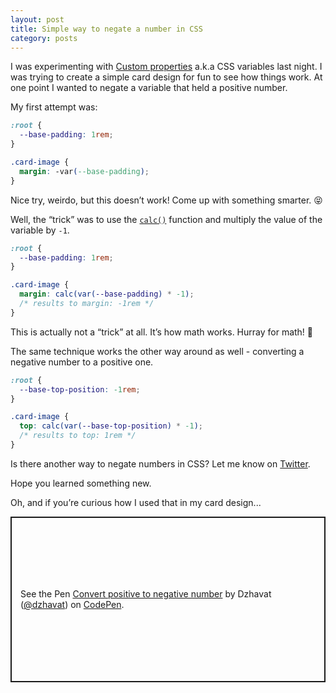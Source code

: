 ```yaml
---
layout: post
title: Simple way to negate a number in CSS
category: posts
---
```


I was experimenting with [Custom properties](https://developer.mozilla.org/en-US/docs/Web/CSS/--*) a.k.a CSS variables last night. I was trying to create a simple card design for fun to see how things work. At one point I wanted to negate a variable that held a positive number.

My first attempt was:

```css
:root {
  --base-padding: 1rem;
}

.card-image {
  margin: -var(--base-padding);
}
```

Nice try, weirdo, but this doesn’t work! Come up with something smarter. 😝

Well, the “trick” was to use the [`calc()`](https://developer.mozilla.org/en-US/docs/Web/CSS/calc) function and multiply the value of the variable by `-1`.

```css
:root {
  --base-padding: 1rem;
}

.card-image {
  margin: calc(var(--base-padding) * -1);
  /* results to margin: -1rem */
}
``` 

This is actually not a “trick” at all. It’s how math works. Hurray for math! 🎉

The same technique works the other way around as well - converting a negative number to a positive one.

```css
:root {
  --base-top-position: -1rem;
}

.card-image {
  top: calc(var(--base-top-position) * -1);
  /* results to top: 1rem */
}
```

Is there another way to negate numbers in CSS? Let me know on [Twitter](https://twitter.com/dzhavatushev/).

Hope you learned something new.

Oh, and if you’re curious how I used that in my card design...

<p class="codepen" data-height="265" data-theme-id="default" data-default-tab="result" data-user="dzhavat" data-slug-hash="rNaXwYX" data-preview="true" style="height: 265px; box-sizing: border-box; display: flex; align-items: center; justify-content: center; border: 2px solid; margin: 1em 0; padding: 1em;" data-pen-title="Convert positive to negative number">
  <span>See the Pen <a href="https://codepen.io/dzhavat/pen/rNaXwYX">
  Convert positive to negative number</a> by Dzhavat (<a href="https://codepen.io/dzhavat">@dzhavat</a>)
  on <a href="https://codepen.io">CodePen</a>.</span>
</p>
<script async src="https://static.codepen.io/assets/embed/ei.js"></script>
